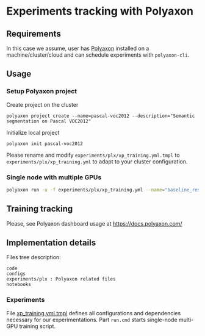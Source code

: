 # Experiments tracking with Polyaxon

## Requirements

In this case we assume, user has [Polyaxon](https://polyaxon.com/) installed on a machine/cluster/cloud and can schedule experiments with `polyaxon-cli`.

## Usage

### Setup Polyaxon project

Create project on the cluster
```
polyaxon project create --name=pascal-voc2012 --description="Semantic segmentation on Pascal VOC2012"
```
Initialize local project
```
polyaxon init pascal-voc2012
``` 

Please rename and modify `experiments/plx/xp_training.yml.tmpl` to `experiments/plx/xp_training.yml` 
to adapt to your cluster configuration.

### Single node with multiple GPUs

```bash
polyaxon run -u -f experiments/plx/xp_training.yml --name="baseline_resnet101_sbd" --tags=train,deeplab,sbd
```

## Training tracking

Please, see Polyaxon dashboard usage at https://docs.polyaxon.com/


## Implementation details

Files tree description:
```
code
configs  
experiments/plx : Polyaxon related files
notebooks 
```

### Experiments

File [xp_training.yml.tmpl](experiments/mlflow/xp_training.yml.tmpl) defines all configurations and dependencies 
necessary for our experimentations. Part `run.cmd` starts single-node multi-GPU training script. 
